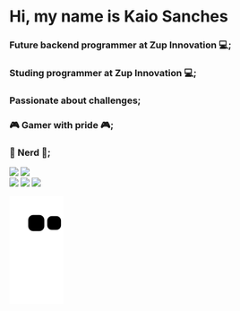 # Hi, my name is Kaio Sanches
### Future backend programmer at Zup Innovation 💻;
### Studing programmer at Zup Innovation 💻; 
### Passionate about challenges;
### 🎮 Gamer with pride 🎮;
### 🤖 Nerd 🤖;

<div>
  <img height="150px" src="https://github-readme-stats.vercel.app/api?username=Kaio10-collab&show_icons=true&theme=tokyonight&include_all_commits=true&count_private=true"/>
  <img height="150px" src="https://github-readme-stats.vercel.app/api/top-langs/?username=Kaio10-collab&layout=compact&langs_count=16&theme=tokyonight"/>
</div>
  <a href="https://www.instagram.com/kaio_k8/" target="_blank"><img src="https://img.shields.io/badge/-Instagram-%23E4405F?style=for-the-badge&logo=instagram&logoColor=white" target="_blank"></a>
  <a href = "mailto:sancheskaio@gmail.com"><img src="https://img.shields.io/badge/-Gmail-%23333?style=for-the-badge&logo=gmail&logoColor=white" target="_blank"></a>
  <a href="https://www.linkedin.com/in/kaio-sanches-557089166/" target="_blank"><img src="https://img.shields.io/badge/-LinkedIn-%230077B5?style=for-the-badge&logo=linkedin&logoColor=black" target="_blank"></a> 

 ![Snake animation](https://github.com/rafaballerini/rafaballerini/blob/output/github-contribution-grid-snake.svg)
